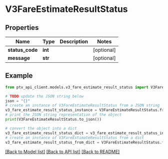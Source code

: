 # V3FareEstimateResultStatus


## Properties

Name | Type | Description | Notes
------------ | ------------- | ------------- | -------------
**status_code** | **int** |  | [optional] 
**message** | **str** |  | [optional] 

## Example

```python
from ptv_api_client.models.v3_fare_estimate_result_status import V3FareEstimateResultStatus

# TODO update the JSON string below
json = "{}"
# create an instance of V3FareEstimateResultStatus from a JSON string
v3_fare_estimate_result_status_instance = V3FareEstimateResultStatus.from_json(json)
# print the JSON string representation of the object
print(V3FareEstimateResultStatus.to_json())

# convert the object into a dict
v3_fare_estimate_result_status_dict = v3_fare_estimate_result_status_instance.to_dict()
# create an instance of V3FareEstimateResultStatus from a dict
v3_fare_estimate_result_status_from_dict = V3FareEstimateResultStatus.from_dict(v3_fare_estimate_result_status_dict)
```
[[Back to Model list]](../README.md#documentation-for-models) [[Back to API list]](../README.md#documentation-for-api-endpoints) [[Back to README]](../README.md)


